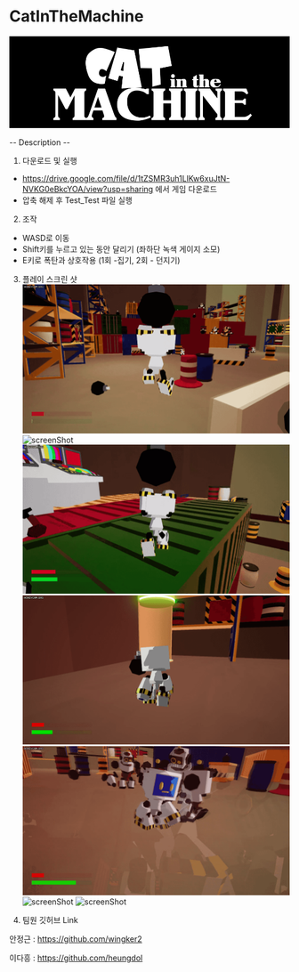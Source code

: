 # CatInTheMachine

![gameLogo](./Image/logo_white_blackBack.png)



-- Description -- 



1. 다운로드 및 실행

 - https://drive.google.com/file/d/1tZSMR3uh1LlKw6xuJtN-NVKG0eBkcYOA/view?usp=sharing 에서 게임 다운로드
 - 압축 해제 후 Test_Test 파일 실행


2. 조작

 - WASD로 이동
 - Shift키를 누르고 있는 동안 달리기 (좌하단 녹색 게이지 소모)
 - E키로 폭탄과 상호작용 (1회 -집기, 2회 - 던지기)


3. 플레이 스크린 샷
![screenShot](./Image/play2.gif)
![screenShot](./Image/play1.gif)
![screenShot](./Image/play6.gif)
![screenShot](./Image/play0.gif)
![screenShot](./Image/play4.gif)
![screenShot](./Image/play5.gif)
![screenShot](./Image/play3.gif)



4. 팀원 깃허브 Link


안정근 : https://github.com/wingker2

이다흥 : https://github.com/heungdol
